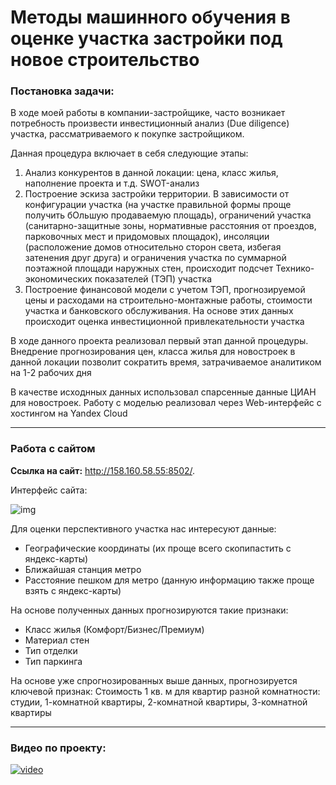 # Методы машинного обучения в оценке участка застройки под новое строительство

### Постановка задачи:
В ходе моей работы в компании-застройщике, часто возникает потребность произвести инвестиционный анализ (Due diligence) участка, рассматриваемого к покупке застройщиком.

Данная процедура включает в себя следующие этапы:

1. Анализ конкурентов в данной локации: цена, класс жилья, наполнение проекта и т.д. SWOT-анализ
2. Построение эскиза застройки территории.
В зависимости от конфигурации участка (на участке правильной формы проще получить бОльшую продаваемую площадь), ограничений участка (санитарно-защитные зоны, нормативные расстояния от проездов,
парковочных мест и придомовых площадок), инсоляции (расположение домов относительно сторон света, избегая затенения друг друга) и ограничения участка по суммарной поэтажной площади наружных стен,
происходит подсчет Технико-экономических показателей (ТЭП) участка
3. Построение финансовой модели с учетом ТЭП, прогнозируемой цены и расходами на строительно-монтажные работы,
стоимости участка и банковского обслуживания. На основе этих данных происходит оценка инвестиционной привлекательности участка


В ходе данного проекта реализовал первый этап данной процедуры. 
Внедрение прогнозирования цен, класса жилья для новостроек в данной локации позволит сократить время, затрачиваемое аналитиком на 1-2 рабочих дня

В качестве исходнных данных использовал спарсенные данные ЦИАН для новостроек.
Работу с моделью реализовал через Web-интерфейс с хостингом на Yandex Cloud
___

### Работа с сайтом
**Ссылка на сайт:** http://158.160.58.55:8502/.

Интерфейс сайта:

![img](https://i.postimg.cc/zGLHBRB3/MAP.jpg)

Для оценки перспективного участка нас интересуют данные: 
* Географические координаты (их проще всего скопипастить с яндекс-карты)
* Ближайшая станция метро
* Расстояние пешком для метро (данную информацию также проще взять с яндекс-карты)

На основе полученных данных прогнозируются такие признаки:
* Класс жилья (Комфорт/Бизнес/Премиум)
* Материал стен
* Тип отделки 
* Тип паркинга

На основе уже спрогнозированных выше данных, прогнозируется ключевой признак:
Стоимость 1 кв. м для квартир разной комнатности: студии, 1-комнатной квартиры, 2-комнатной квартиры, 3-комнатной квартиры
___

### Видео по проекту:
[![video](https://i.postimg.cc/VNLFgPj2/Video.jpg)](https://www.youtube.com/watch?v=WS1gQYSPp5Q)

